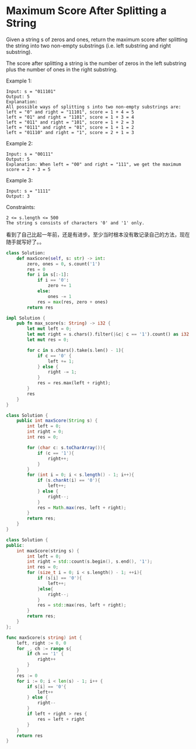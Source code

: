 # Maximum Score After Splitting a String

Given a string s of zeros and ones, return the maximum score after splitting the string into two non-empty substrings (i.e. left substring and right substring).

The score after splitting a string is the number of zeros in the left substring plus the number of ones in the right substring.

Example 1:

```text
Input: s = "011101"
Output: 5 
Explanation: 
All possible ways of splitting s into two non-empty substrings are:
left = "0" and right = "11101", score = 1 + 4 = 5 
left = "01" and right = "1101", score = 1 + 3 = 4 
left = "011" and right = "101", score = 1 + 2 = 3 
left = "0111" and right = "01", score = 1 + 1 = 2 
left = "01110" and right = "1", score = 2 + 1 = 3
```

Example 2:

```text
Input: s = "00111"
Output: 5
Explanation: When left = "00" and right = "111", we get the maximum score = 2 + 3 = 5
```

Example 3:

```text
Input: s = "1111"
Output: 3
```

Constraints:

```text
2 <= s.length <= 500
The string s consists of characters '0' and '1' only.
```

看到了自己比起一年前，还是有进步。至少当时根本没有敢记录自己的方法，现在随手就写好了。。

```python
class Solution:
    def maxScore(self, s: str) -> int:
        zero, ones = 0, s.count('1')
        res = 0
        for i in s[:-1]:
            if i == '0':
                zero += 1
            else:
                ones -= 1
            res = max(res, zero + ones)
        return res
```

```rust
impl Solution {
    pub fn max_score(s: String) -> i32 {
        let mut left = 0;
        let mut right = s.chars().filter(|&c| c == '1').count() as i32;
        let mut res = 0;

        for c in s.chars().take(s.len() - 1){
            if c == '0' {
                left += 1;
            } else {
                right -= 1;
            }
            res = res.max(left + right);
        }
        res
    }
}
```

```java
class Solution {
    public int maxScore(String s) {
        int left = 0;
        int right = 0;
        int res = 0;

        for (char c: s.toCharArray()){
            if (c == '1'){
                right++;
            }
        }
        for (int i = 0; i < s.length() - 1; i++){
            if (s.charAt(i) == '0'){
                left++;
            } else {
                right--;
            }
            res = Math.max(res, left + right);
        }
        return res;   
    }
}
```

```c++
class Solution {
public:
    int maxScore(string s) {
        int left = 0;
        int right = std::count(s.begin(), s.end(), '1');
        int res = 0;
        for (size_t i = 0; i < s.length() - 1; ++i){
            if (s[i] == '0'){
                left++;
            }else{
                right--;
            }
            res = std::max(res, left + right);
        }
        return res;
    }
};
```

```go
func maxScore(s string) int {
    left, right := 0, 0
    for _, ch := range s{
        if ch == '1' {
            right++
        }
    }
    res := 0
    for i := 0; i < len(s) - 1; i++ {
        if s[i] == '0'{
            left++
        } else {
            right--
        }
        if left + right > res {
            res = left + right
        }
    }
    return res
}
```
